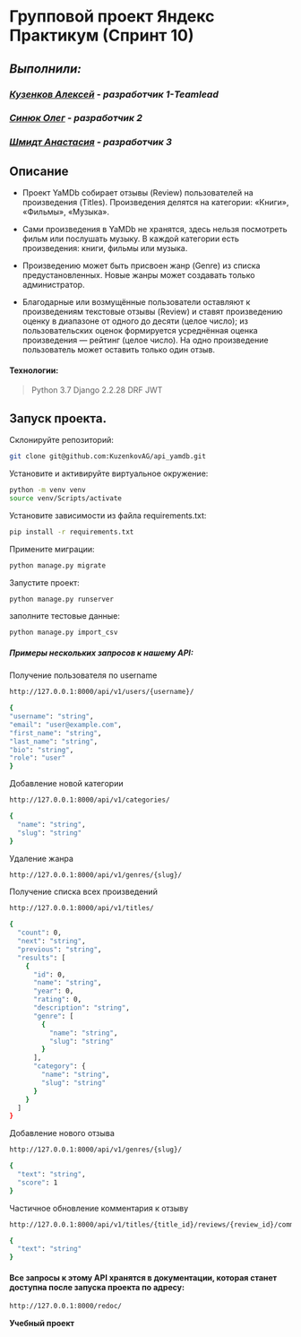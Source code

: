# Групповой проект Яндекс Практикум (Спринт 10)
## _Выполнили:_
### _[Кузенков Алексей][df1] - разработчик 1-Teamlead_
### _[Синюк Олег][df3] - разработчик 2_
### _[Шмидт Анастасия][df2] - разработчик 3_

## Описание
- Проект YaMDb собирает отзывы (Review) пользователей на произведения (Titles). Произведения делятся на категории: «Книги», «Фильмы», «Музыка». 

- Сами произведения в YaMDb не хранятся, здесь нельзя посмотреть фильм или послушать музыку. В каждой категории есть произведения: книги, фильмы или музыка.

- Произведению может быть присвоен жанр (Genre) из списка предустановленных. Новые жанры может создавать только администратор.

- Благодарные или возмущённые пользователи оставляют к произведениям текстовые отзывы (Review) и ставят произведению оценку в диапазоне от одного до десяти (целое число); из пользовательских оценок формируется усреднённая оценка произведения — рейтинг (целое число). На одно произведение пользователь может оставить только один отзыв.
#### Технологии:
> Python 3.7
> Django 2.2.28
> DRF
> JWT

## Запуск проекта.

Склонируйте репозиторий:

```sh
git clone git@github.com:KuzenkovAG/api_yamdb.git
```

Установите и активируйте виртуальное окружение:

```sh
python -m venv venv
source venv/Scripts/activate
```

Установите зависимости из файла requirements.txt:

```sh
pip install -r requirements.txt
```

Примените миграции:

```sh
python manage.py migrate
```

Запустите проект:

```sh
python manage.py runserver
```

заполните тестовые данные:

```sh
python manage.py import_csv
```
##### Примеры нескольких запросов к нашему API:
Получение пользователя по username
```sh
http://127.0.0.1:8000/api/v1/users/{username}/
```
```sh
{
"username": "string",
"email": "user@example.com",
"first_name": "string",
"last_name": "string",
"bio": "string",
"role": "user"
}
```
Добавление новой категории
```sh
http://127.0.0.1:8000/api/v1/categories/
```
```sh
{
  "name": "string",
  "slug": "string"
}
```
Удаление жанра
```sh
http://127.0.0.1:8000/api/v1/genres/{slug}/
```
Получение списка всех произведений
```sh
http://127.0.0.1:8000/api/v1/titles/
```
```sh
{
  "count": 0,
  "next": "string",
  "previous": "string",
  "results": [
    {
      "id": 0,
      "name": "string",
      "year": 0,
      "rating": 0,
      "description": "string",
      "genre": [
        {
          "name": "string",
          "slug": "string"
        }
      ],
      "category": {
        "name": "string",
        "slug": "string"
      }
    }
  ]
}
```
Добавление нового отзыва
```sh
http://127.0.0.1:8000/api/v1/genres/{slug}/
```
```sh
{
  "text": "string",
  "score": 1
}
```
Частичное обновление комментария к отзыву
```sh
http://127.0.0.1:8000/api/v1/titles/{title_id}/reviews/{review_id}/comments/{comment_id}/
```
```sh
{
  "text": "string"
}
```

#### Все запросы к этому API хранятся в документации, которая станет доступна после запуска проекта по  адресу:


```sh
http://127.0.0.1:8000/redoc/
```

**Учебный проект**

   [df1]: <https://github.com/KuzenkovAG>
   [df2]: <https://github.com/NASTY-SMIT>
   [df3]: <https://github.com/olegsinyuk>
